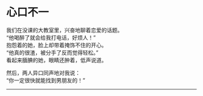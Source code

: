 # 心口不一

我们在没课的大教室里，兴奋地聊着恋爱的话题。\
“他喝醉了就会给我打电话，好烦人！”\
抱怨着的她，脸上却带着掩饰不住的开心。\
“他真的很渣，被分手了反而觉得轻松。”\
看起来腼腆的她，眼睛还肿着，低声说道。

然后，两人异口同声地对我说：\
“你一定很快就能找到男朋友的！”

---

